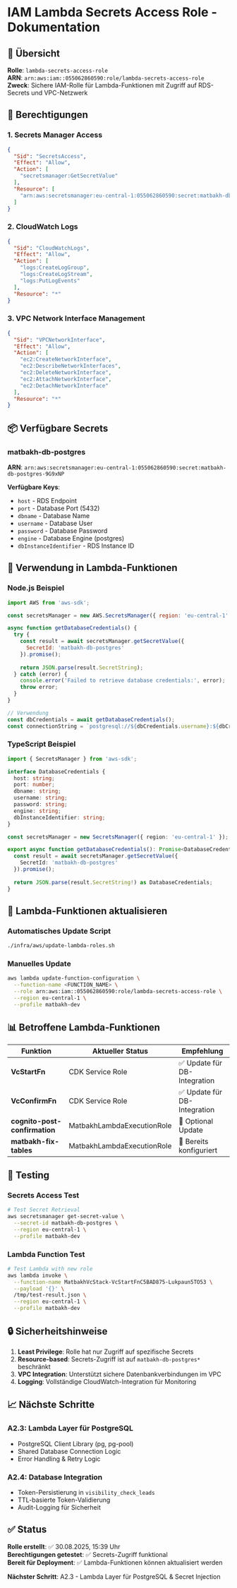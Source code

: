 # IAM Lambda Secrets Access Role - Dokumentation

## 🎯 **Übersicht**

**Rolle**: `lambda-secrets-access-role`  
**ARN**: `arn:aws:iam::055062860590:role/lambda-secrets-access-role`  
**Zweck**: Sichere IAM-Rolle für Lambda-Funktionen mit Zugriff auf RDS-Secrets und VPC-Netzwerk

## 🔐 **Berechtigungen**

### 1. Secrets Manager Access
```json
{
  "Sid": "SecretsAccess",
  "Effect": "Allow",
  "Action": [
    "secretsmanager:GetSecretValue"
  ],
  "Resource": [
    "arn:aws:secretsmanager:eu-central-1:055062860590:secret:matbakh-db-postgres*"
  ]
}
```

### 2. CloudWatch Logs
```json
{
  "Sid": "CloudWatchLogs",
  "Effect": "Allow",
  "Action": [
    "logs:CreateLogGroup",
    "logs:CreateLogStream", 
    "logs:PutLogEvents"
  ],
  "Resource": "*"
}
```

### 3. VPC Network Interface Management
```json
{
  "Sid": "VPCNetworkInterface",
  "Effect": "Allow",
  "Action": [
    "ec2:CreateNetworkInterface",
    "ec2:DescribeNetworkInterfaces",
    "ec2:DeleteNetworkInterface",
    "ec2:AttachNetworkInterface",
    "ec2:DetachNetworkInterface"
  ],
  "Resource": "*"
}
```

## 📦 **Verfügbare Secrets**

### matbakh-db-postgres
**ARN**: `arn:aws:secretsmanager:eu-central-1:055062860590:secret:matbakh-db-postgres-9G9xNP`

**Verfügbare Keys**:
- `host` - RDS Endpoint
- `port` - Database Port (5432)
- `dbname` - Database Name
- `username` - Database User
- `password` - Database Password
- `engine` - Database Engine (postgres)
- `dbInstanceIdentifier` - RDS Instance ID

## 🚀 **Verwendung in Lambda-Funktionen**

### Node.js Beispiel
```javascript
import AWS from 'aws-sdk';

const secretsManager = new AWS.SecretsManager({ region: 'eu-central-1' });

async function getDatabaseCredentials() {
  try {
    const result = await secretsManager.getSecretValue({
      SecretId: 'matbakh-db-postgres'
    }).promise();
    
    return JSON.parse(result.SecretString);
  } catch (error) {
    console.error('Failed to retrieve database credentials:', error);
    throw error;
  }
}

// Verwendung
const dbCredentials = await getDatabaseCredentials();
const connectionString = `postgresql://${dbCredentials.username}:${dbCredentials.password}@${dbCredentials.host}:${dbCredentials.port}/${dbCredentials.dbname}`;
```

### TypeScript Beispiel
```typescript
import { SecretsManager } from 'aws-sdk';

interface DatabaseCredentials {
  host: string;
  port: number;
  dbname: string;
  username: string;
  password: string;
  engine: string;
  dbInstanceIdentifier: string;
}

const secretsManager = new SecretsManager({ region: 'eu-central-1' });

export async function getDatabaseCredentials(): Promise<DatabaseCredentials> {
  const result = await secretsManager.getSecretValue({
    SecretId: 'matbakh-db-postgres'
  }).promise();
  
  return JSON.parse(result.SecretString!) as DatabaseCredentials;
}
```

## 🔧 **Lambda-Funktionen aktualisieren**

### Automatisches Update Script
```bash
./infra/aws/update-lambda-roles.sh
```

### Manuelles Update
```bash
aws lambda update-function-configuration \
  --function-name <FUNCTION_NAME> \
  --role arn:aws:iam::055062860590:role/lambda-secrets-access-role \
  --region eu-central-1 \
  --profile matbakh-dev
```

## 📊 **Betroffene Lambda-Funktionen**

| Funktion | Aktueller Status | Empfehlung |
|----------|------------------|------------|
| **VcStartFn** | CDK Service Role | ✅ Update für DB-Integration |
| **VcConfirmFn** | CDK Service Role | ✅ Update für DB-Integration |
| **cognito-post-confirmation** | MatbakhLambdaExecutionRole | 🔄 Optional Update |
| **matbakh-fix-tables** | MatbakhLambdaExecutionRole | 🔄 Bereits konfiguriert |

## 🧪 **Testing**

### Secrets Access Test
```bash
# Test Secret Retrieval
aws secretsmanager get-secret-value \
  --secret-id matbakh-db-postgres \
  --region eu-central-1 \
  --profile matbakh-dev
```

### Lambda Function Test
```bash
# Test Lambda with new role
aws lambda invoke \
  --function-name MatbakhVcStack-VcStartFnC5BAD875-Lukpaun5TO53 \
  --payload '{}' \
  /tmp/test-result.json \
  --region eu-central-1 \
  --profile matbakh-dev
```

## 🔒 **Sicherheitshinweise**

1. **Least Privilege**: Rolle hat nur Zugriff auf spezifische Secrets
2. **Resource-based**: Secrets-Zugriff ist auf `matbakh-db-postgres*` beschränkt
3. **VPC Integration**: Unterstützt sichere Datenbankverbindungen im VPC
4. **Logging**: Vollständige CloudWatch-Integration für Monitoring

## 📈 **Nächste Schritte**

### A2.3: Lambda Layer für PostgreSQL
- PostgreSQL Client Library (pg, pg-pool)
- Shared Database Connection Logic
- Error Handling & Retry Logic

### A2.4: Database Integration
- Token-Persistierung in `visibility_check_leads`
- TTL-basierte Token-Validierung
- Audit-Logging für Sicherheit

## ✅ **Status**

**Rolle erstellt**: ✅ 30.08.2025, 15:39 Uhr  
**Berechtigungen getestet**: ✅ Secrets-Zugriff funktional  
**Bereit für Deployment**: ✅ Lambda-Funktionen können aktualisiert werden

**Nächster Schritt**: A2.3 - Lambda Layer für PostgreSQL & Secret Injection